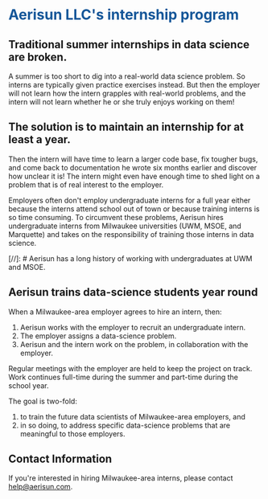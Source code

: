 # <span style="color: #155799;"> **Aerisun LLC's internship program** </span>

## Traditional summer internships in data science are broken.  

A summer is too short to dig into a real-world data science problem.  So interns are typically given practice exercises instead.  But then the employer will not learn how the intern grapples with real-world problems, and the intern will not learn whether he or she truly enjoys working on them!  

## The solution is to maintain an internship for at least a year.  

Then the intern will have time to learn a larger code base, fix tougher bugs, and come back to documentation he wrote six months earlier and discover how unclear it is!  The intern might even have enough time to shed light on a problem that is of real interest to the employer.

Employers often don't employ undergraduate interns for a full year either because the interns attend school out of town or because training interns is so time consuming.  To circumvent these problems, Aerisun hires undergraduate interns from Milwaukee universities (UWM, MSOE, and Marquette) and takes on the responsibility of training those interns in data science. 

[//]: # Aerisun has a long history of working with undergraduates at UWM and MSOE. 

## Aerisun trains data-science students year round

When a Milwaukee-area employer agrees to hire an intern, then:

1.  Aerisun works with the employer to recruit an undergraduate intern.  
1.  The employer assigns a data-science problem.
1.  Aerisun and the intern work on the problem, in collaboration with the employer.  

Regular meetings with the employer are held to keep the project on track.  Work continues full-time during the summer and part-time during the school year.

The goal is two-fold: 
    
1.  to train the future data scientists of Milwaukee-area employers, and 
1.  in so doing, to address specific data-science problems that are meaningful to those employers.

## Contact Information

If you're interested in hiring Milwaukee-area interns, please contact help@aerisun.com.
